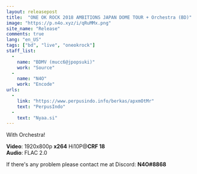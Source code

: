 ```yaml
---
layout: releasepost
title:  "ONE OK ROCK 2018 AMBITIONS JAPAN DOME TOUR + Orchestra (BD)"
image: "https://p.n4o.xyz/i/qRuMMx.png"
site_name: "Release"
comments: true
lang: "en_US"
tags: ["bd", "live", "oneokrock"]
staff_list:
  - 
    name: "BDMV (mucc6@jpopsuki)"
    work: "Source"
  - 
    name: "N4O"
    work: "Encode"
urls:
  - 
    link: "https://www.perpusindo.info/berkas/apxmOtMr"
    text: "PerpusIndo"
  - 
    text: "Nyaa.si"
---
```

With Orchestra!

**Video**: 1920x800p **x264** Hi10P@**CRF 18**<br>
**Audio**: FLAC 2.0<br>

If there's any problem please contact me at Discord: **N4O#8868**